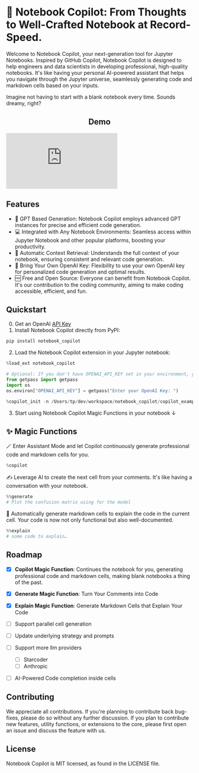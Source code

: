 # 🚀 Notebook Copilot: From Thoughts to Well-Crafted Notebook at Record-Speed.

Welcome to Notebook Copilot, your next-generation tool for Jupyter Notebooks. Inspired by GitHub Copilot, Notebook
Copilot is designed to help engineers and data scientists in developing professional, high-quality notebooks. It's like
having your personal AI-powered assistant that helps you navigate through the Jupyter universe, seamlessly
generating code and markdown cells based on your inputs.

Imagine not having to start with a blank notebook every time. Sounds dreamy, right?

<h2 align="center"> Demo </h2>
<div><iframe src="https://www.loom.com/embed/d347052d3403412083cf4ea75b2e2cd4" frameborder="0" webkitallowfullscreen mozallowfullscreen allowfullscreen></iframe></div>

## Features

- 🚀 GPT Based Generation: Notebook Copilot employs advanced GPT instances for precise and efficient code generation.
- 💻 Integrated with Any Notebook Environments: Seamless access within Jupyter Notebook and other popular platforms, boosting your productivity.
- 🧩 Automatic Context Retrieval: Understands the full context of your notebook, ensuring consistent and relevant code generation.
- 🔑 Bring Your Own OpenAI Key: Flexibility to use your own OpenAI key for personalized code generation and optimal results.
- 🆓 Free and Open Source: Everyone can benefit from Notebook Copilot. It's our contribution to the coding community, aiming to make coding accessible, efficient, and fun.


## Quickstart
0. Get an OpenAI [API Key](https://platform.openai.com/account/api-keys)
1. Install Notebook Copilot directly from PyPI:

```bash
pip install notebook_copilot
```

2. Load the Notebook Copilot extension in your Jupyter notebook:

```python
%load_ext notebook_copilot

# Optional: If you don't have OPENAI_API_KEY set in your environment, you can set it here
from getpass import getpass
import os
os.environ["OPENAI_API_KEY"] = getpass("Enter your OpenAI Key: ")

%copilot_init -n /Users/tp/dev/workspace/notebook_copilot/copilot_example_notebook.ipynb # improves copilot performance
```

3. Start using Notebook Copilot Magic Functions in your notebook ↓


## ✨ Magic Functions

🪄 Enter Assistant Mode and let Copilot continuously generate professional code and markdown cells for you.
```python
%copilot
```

✍️ Leverage AI to create the next cell from your comments. It's like having a conversation with your notebook.

```python
%%generate 
# Plot the confusion matrix using for the model
```

📘 Automatically generate markdown cells to explain the code in the current cell. Your code is now not only functional but also well-documented.
```python
%%explain
# some code to explain…
```

## Roadmap

- [x] **Copilot Magic Function**: Continues the notebook for you, generating professional code and markdown cells, making
  blank notebooks a thing of the past.
- [x] **Generate Magic Function**: Turn Your Comments into Code
- [x] **Explain Magic Function**: Generate Markdown Cells that Explain Your Code
- [ ] Support parallel cell generation
- [ ] Update underlying strategy and prompts
- [ ] Support more llm providers
  - [ ] Starcoder
  - [ ] Anthropic
- [ ] AI-Powered Code completion inside cells
    

## Contributing
We appreciate all contributions. If you're planning to contribute back bug-fixes, please do so without any further discussion. If you plan to contribute new features, utility functions, or extensions to the core, please first open an issue and discuss the feature with us.

## License
Notebook Copilot is MIT licensed, as found in the LICENSE file.